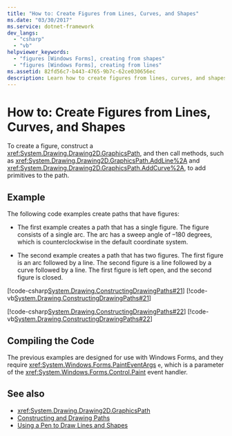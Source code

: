 ```yaml
---
title: "How to: Create Figures from Lines, Curves, and Shapes"
ms.date: "03/30/2017"
ms.service: dotnet-framework
dev_langs: 
  - "csharp"
  - "vb"
helpviewer_keywords: 
  - "figures [Windows Forms], creating from shapes"
  - "figures [Windows Forms], creating from lines"
ms.assetid: 82fd56c7-b443-4765-9b7c-62ce030656ec
description: Learn how to create figures from lines, curves, and shapes with a GraphicsPath, and then call methods to add primitives to the path.
---
```

# How to: Create Figures from Lines, Curves, and Shapes

To create a figure, construct a <xref:System.Drawing.Drawing2D.GraphicsPath>, and then call methods, such as <xref:System.Drawing.Drawing2D.GraphicsPath.AddLine%2A> and <xref:System.Drawing.Drawing2D.GraphicsPath.AddCurve%2A>, to add primitives to the path.  
  
## Example  

 The following code examples create paths that have figures:  
  
- The first example creates a path that has a single figure. The figure consists of a single arc. The arc has a sweep angle of –180 degrees, which is counterclockwise in the default coordinate system.  
  
- The second example creates a path that has two figures. The first figure is an arc followed by a line. The second figure is a line followed by a curve followed by a line. The first figure is left open, and the second figure is closed.  
  
 [!code-csharp[System.Drawing.ConstructingDrawingPaths#21](~/samples/snippets/csharp/VS_Snippets_Winforms/System.Drawing.ConstructingDrawingPaths/CS/Class1.cs#21)]
 [!code-vb[System.Drawing.ConstructingDrawingPaths#21](~/samples/snippets/visualbasic/VS_Snippets_Winforms/System.Drawing.ConstructingDrawingPaths/VB/Class1.vb#21)]  
  
 [!code-csharp[System.Drawing.ConstructingDrawingPaths#22](~/samples/snippets/csharp/VS_Snippets_Winforms/System.Drawing.ConstructingDrawingPaths/CS/Class1.cs#22)]
 [!code-vb[System.Drawing.ConstructingDrawingPaths#22](~/samples/snippets/visualbasic/VS_Snippets_Winforms/System.Drawing.ConstructingDrawingPaths/VB/Class1.vb#22)]  
  
## Compiling the Code  

 The previous examples are designed for use with Windows Forms, and they require <xref:System.Windows.Forms.PaintEventArgs> `e`, which is a parameter of the <xref:System.Windows.Forms.Control.Paint> event handler.  
  
## See also

- <xref:System.Drawing.Drawing2D.GraphicsPath>
- [Constructing and Drawing Paths](constructing-and-drawing-paths.md)
- [Using a Pen to Draw Lines and Shapes](using-a-pen-to-draw-lines-and-shapes.md)
